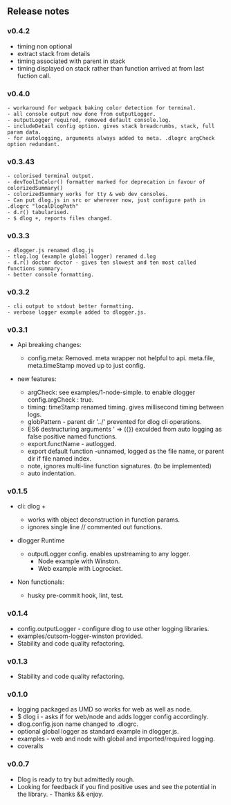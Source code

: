 ## Release notes

### v0.4.2
  - timing non optional
  - extract stack from details
  - timing associated with parent in stack
  - timing displayed on stack rather than function arrived at from last fuction call.

### v0.4.0
    - workaround for webpack baking color detection for terminal.
    - all console output now done from outputLogger.
    - outputLogger required, removed default console.log.
    - includeDetail config option. gives stack breadcrumbs, stack, full param data.
    - for autologging, arguments always added to meta. .dlogrc argCheck option redundant.

### v0.3.43
    - colorised terminal output.
    - devToolInColor() formatter marked for deprecation in favour of colorizedSummary()
    - colorizedSummary works for tty & web dev consoles.
    - Can put dlog.js in src or wherever now, just configure path in .dlogrc "localDlogPath"
    - d.r() tabularised.
    - $ dlog +, reports files changed.

### v0.3.3

    - dlogger.js renamed dlog.js
    - tlog.log (example global logger) renamed d.log
    - d.r() doctor doctor - gives ten slowest and ten most called functions summary.
    - better console formatting.

### v0.3.2

    - cli output to stdout better formatting.
    - verbose logger example added to dlogger.js.

### v0.3.1

- Api breaking changes:

  - config.meta: Removed. meta wrapper not helpful to api. meta.file, meta.timeStamp moved up to just config.

- new features:
  - argCheck: see examples/1-node-simple. to enable dlogger config.argCheck : true.
  - timing: timeStamp renamed timing. gives millisecond timing between logs.
  - globPattern - parent dir '../' prevented for dlog cli operations.
  - ES6 destructuring arguments ' => ({}) exculded from auto logging as false positive named functions.
  - export.functName - autlogged.
  - export default function -unnamed, logged as the file name, or parent dir if file named index.
  - note, ignores multi-line function signatures. (to be implemented)
  - auto indentation.

### v0.1.5

- cli: dlog +

  - works with object deconstruction in function params.
  - ignores single line // commented out functions.

* dlogger Runtime

  - outputLogger config. enables upstreaming to any logger.
    - Node example with Winston.
    - Web example with Logrocket.

* Non functionals:

  - husky pre-commit hook, lint, test.

### v0.1.4

- config.outputLogger - configure dlog to use other logging libraries.
- examples/cutsom-logger-winston provided.
- Stability and code quality refactoring.

### v0.1.3

- Stability and code quality refactoring.

### v0.1.0

- logging packaged as UMD so works for web as well as node.
- \$ dlog i - asks if for web/node and adds logger config accordingly.
- dlog.config.json name changed to .dlogrc.
- optional global logger as standard example in dlogger.js.
- examples - web and node with global and imported/required logging.
- coveralls

### v0.0.7

- Dlog is ready to try but admittedly rough.
- Looking for feedback if you find positive uses and see the potential in the library. - Thanks && enjoy.
